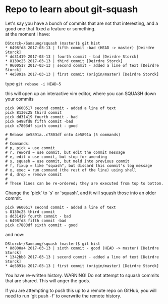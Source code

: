 # Repo to learn about git-squash

Let's say you have a bunch of commits that are not that interesting, and a good one that fixed a feature or something.  
at the moment i have:
```
DStorck~/Samsung/squash (master)$ git hist
* 6498fd8 2017-03-13 | fifth commit -bad (HEAD -> master) [Deirdre Storck]
* dd31419 2017-03-13 | fourth commit - bad [Deirdre Storck]
* 8130c25 2017-03-13 | third commit [Deirdre Storck]
* 9600517 2017-03-13 | second commit - added a line of text [Deirdre Storck]
* 4e5891a 2017-03-13 | first commit (origin/master) [Deirdre Storck]
```

type `git rebase -i HEAD~5`

this will open up an interactive vim editor, where you can SQUASH down your commits

```
pick 9600517 second commit - added a line of text
pick 8130c25 third commit
pick dd31419 fourth commit - bad
pick 6498fd8 fifth commit -bad
pick c7803df sixth commit - good

# Rebase 4e5891a..c7803df onto 4e5891a (5 commands)
#
# Commands:
# p, pick = use commit
# r, reword = use commit, but edit the commit message
# e, edit = use commit, but stop for amending
# s, squash = use commit, but meld into previous commit
# f, fixup = like "squash", but discard this commit's log message
# x, exec = run command (the rest of the line) using shell
# d, drop = remove commit
#
# These lines can be re-ordered; they are executed from top to bottom.
```
Change the 'pick' to 's' or 'squash', and it will squash those into an older commit.

```
pick 9600517 second commit - added a line of text
s 8130c25 third commit
s dd31419 fourth commit - bad
s 6498fd8 fifth commit -bad
pick c7803df sixth commit - good
```
and now:
```
DStorck~/Samsung/squash (master)$ git hist
* 8d800a4 2017-03-13 | sixth commit - good (HEAD -> master) [Deirdre Storck]
* 1342bb8 2017-03-13 | second commit - added a line of text [Deirdre Storck]
* 4e5891a 2017-03-13 | first commit (origin/master) [Deirdre Storck]
```
You have re-written history.
WARNING! Do not attempt to squash commits that are shared.  This will anger the gods.

If you are attempting to push this up to a remote repo on GitHub, you will need to run 'git push -f' to overwrite the remote history. 
